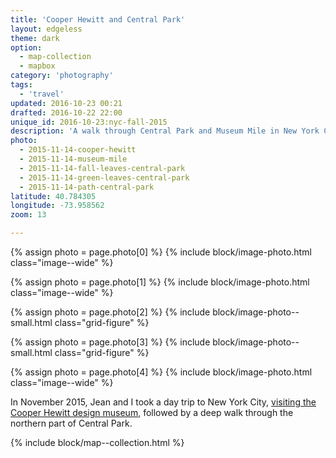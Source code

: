 ```yaml
---
title: 'Cooper Hewitt and Central Park'
layout: edgeless
theme: dark
option:
  - map-collection
  - mapbox
category: 'photography'
tags:
  - 'travel'
updated: 2016-10-23 00:21
drafted: 2016-10-22 22:00
unique_id: 2016-10-23:nyc-fall-2015
description: 'A walk through Central Park and Museum Mile in New York City.'
photo:
  - 2015-11-14-cooper-hewitt
  - 2015-11-14-museum-mile
  - 2015-11-14-fall-leaves-central-park
  - 2015-11-14-green-leaves-central-park
  - 2015-11-14-path-central-park
latitude: 40.784305
longitude: -73.958562
zoom: 13

---
```


{% assign photo = page.photo[0] %}
{% include block/image-photo.html class="image--wide" %}

{% assign photo = page.photo[1] %}
{% include block/image-photo.html class="image--wide" %}

<div class="grid--wide">
  {% assign photo = page.photo[2] %}
  {% include block/image-photo--small.html class="grid-figure" %}

  {% assign photo = page.photo[3] %}
  {% include block/image-photo--small.html class="grid-figure" %}
</div>

{% assign photo = page.photo[4] %}
{% include block/image-photo.html class="image--wide" %}

In November 2015, Jean and I took a day trip to New York City, [visiting the Cooper Hewitt design museum](https://collection.cooperhewitt.org/users/oliverpattison/visits/snns), followed by a deep walk through the northern part of Central Park.

<div class="grid--wide">
{% include block/map--collection.html %}
</div>
